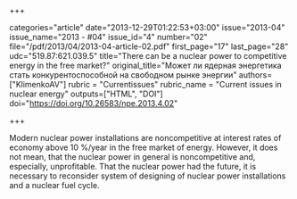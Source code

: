 +++

categories="article"
date="2013-12-29T01:22:53+03:00"
issue="2013-04"
issue_name="2013 - #04"
issue_id="4"
number="02"
file="/pdf/2013/04/2013-04-article-02.pdf"
first_page="17"
last_page="28"
udc="519.87:621.039.5"
title="There can be a nuclear power to competitive energy in the free market?"
original_title="Может ли ядерная энергетика стать конкурентоспособной на свободном рынке энергии"
authors=["KlimenkoAV"]
rubric = "Сurrentissues"
rubric_name = "Current issues in nuclear energy"
outputs=["HTML", "DOI"]
doi="https://doi.org/10.26583/npe.2013.4.02"

+++

Modern nuclear power installations are noncompetitive at interest rates of economy above 10 %/year in the free market of energy. However, it does not mean, that the nuclear power in general is noncompetitive and, especially, unprofitable. That the nuclear power had the future, it is necessary to reconsider system of designing of nuclear power installations and a nuclear fuel cycle.